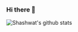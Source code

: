 ### Hi there 👋

![Shashwat's github stats](https://github-readme-stats.vercel.app/api?username=cr33dx&count_private=true&hide=stars&show_icons=true&theme=dark)

<!--
**cr33dx/cr33dx** is a ✨ _special_ ✨ repository because its `README.md` (this file) appears on your GitHub profile.

Here are some ideas to get you started:

- 🔭 I’m currently working on ...
- 🌱 I’m currently learning ...
- 👯 I’m looking to collaborate on ...
- 🤔 I’m looking for help with ...
- 💬 Ask me about ...
- 📫 How to reach me: ...
- 😄 Pronouns: ...
- ⚡ Fun fact: ...
-->
